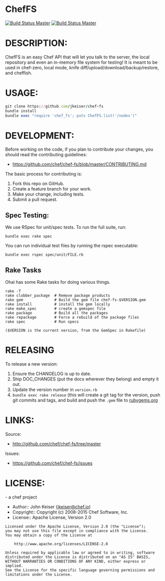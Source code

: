 # ChefFS
[![Build Status Master](https://travis-ci.org/chef/chef-fs.svg?branch=master)](https://travis-ci.org/chef/chef-fs)
[![Build Status Master](https://ci.appveyor.com/api/projects/status/github/chef/chef-fs?branch=master&svg=true&passingText=master%20-%20Ok&pendingText=master%20-%20Pending&failingText=master%20-%20Failing)](https://ci.appveyor.com/project/Chef/chef-fs/branch/master)


# DESCRIPTION:

ChefFS is an easy Chef API that will let you talk to the server, the local repository
and even an in-memory file system for testing! It is meant to be used in chef-zero, local mode, knife diff/upload/download/backup/restore, and cheffish.

# USAGE:

```ruby
git clone https://github.com/jkeiser/chef-fs
bundle install
bundle exec "require 'chef_fs'; puts ChefFS.list('/nodes')"
```

# DEVELOPMENT:

Before working on the code, if you plan to contribute your changes, you
should read the contributing guidelines:

* https://github.com/chef/chef-fs/blob/master/CONTRIBUTING.md

The basic process for contributing is:

1. Fork this repo on GitHub.
2. Create a feature branch for your work.
3. Make your change, including tests.
4. Submit a pull request.

## Spec Testing:

We use RSpec for unit/spec tests. To run the full suite, run:

    bundle exec rake spec

You can run individual test files by running the rspec executable:

    bundle exec rspec spec/unit/FILE.rb

## Rake Tasks

Ohai has some Rake tasks for doing various things.

    rake -T
    rake clobber_package  # Remove package products
    rake gem              # Build the gem file chef-fs-$VERSION.gem
    rake install          # install the gem locally
    rake make_spec        # create a gemspec file
    rake package          # Build all the packages
    rake repackage        # Force a rebuild of the package files
    rake spec             # Run specs

    ($VERSION is the current version, from the GemSpec in Rakefile)

# RELEASING

To release a new version:

1. Ensure the CHANGELOG is up to date.
2. Ship DOC_CHANGES (put the docs wherever they belong) and empty it out.
3. Update the version number in `version.rb`
4. `bundle exec rake release` (this will create a git tag for the version, push git commits and tags, and build and push the `.gem` file to [rubygems.org](https://rubygems.org)

# LINKS:

Source:

* http://github.com/chef/chef-fs/tree/master

Issues:

* https://github.com/chef/chef-fs/issues

# LICENSE:

<ChefFS> - a chef project

* Author:: John Keiser (<jkeiser@chef.io>)
* Copyright:: Copyright (c) 2008-2015 Chef Software, Inc.
* License:: Apache License, Version 2.0

```text
Licensed under the Apache License, Version 2.0 (the "License");
you may not use this file except in compliance with the License.
You may obtain a copy of the License at

    http://www.apache.org/licenses/LICENSE-2.0

Unless required by applicable law or agreed to in writing, software
distributed under the License is distributed on an "AS IS" BASIS,
WITHOUT WARRANTIES OR CONDITIONS OF ANY KIND, either express or implied.
See the License for the specific language governing permissions and
limitations under the License.
```
